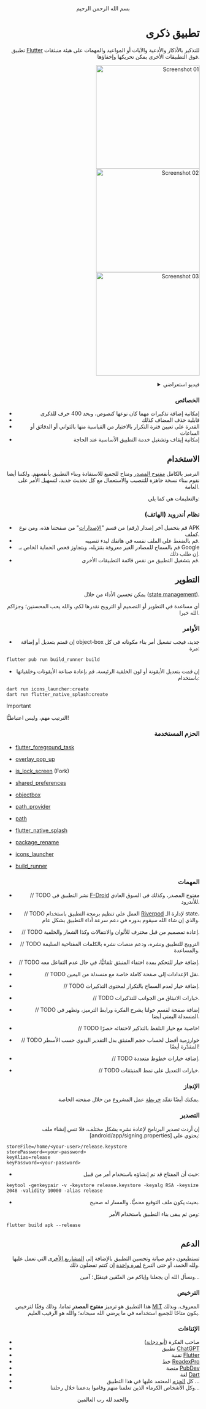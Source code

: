 <div align="center">
    بسم الله الرحمن الرحيم
</div>

<div align="right">

# تطبيق ذكرى

تطبيق [Flutter](https://flutter.dev) للتذكير بالأذكار والأدعية والآيات أو المواعيد والمهمات على هيئة منبثقات فوق التطبيقات الأخرى يمكن تحريكها وإخفاؤها.

<img
    src="./.github/images/screenshot-01.jpg"
    alt="Screenshot 01"
    width="270"
/>
<img
    src="./.github/images/screenshot-02.jpg"
    alt="Screenshot 02"
    width="270"
/>
<img
    src="./.github/images/screenshot-03.jpg"
    alt="Screenshot 03"
    width="270"
/>

<details>
    <summary>فيديو استعراضي</summary>
    <video
        controls
        src="https://github.com/user-attachments/assets/80e25734-db4c-450a-aaaa-969c74b71661"
    ></video>
</details>

### الخصائص

- إمكانية إضافة تذكيرات مهما كان نوعها كنصوص، وبحد 400 حرف للذكرى
- قابلية حذف المضاف كذلك
- القدرة على تعيين فترة التكرار بالاختيار من القياسية منها بالثواني أو الدقائق أو الساعات
- إمكانية إيقاف وتشغيل خدمة التطبيق الأساسية عند الحاجة


## الاستخدام

الترميز بالكامل [مفتوح المصدر](#الترخيص) ومتاح للجميع للاستفادة وبناء التطبيق بأنفسهم. ولكننا أيضا نقوم ببناء نسخة جاهزة للتنصيب والاستعمال مع كل تحديث جديد، لتسهيل الأمر على العامة.

والتعليمات هي كما يلي:

### نظام أندرويد (الهاتف)

- قم بتحميل آخر إصدار (رقم) من قسم "[الإصدارات](https://github.com/VPremiss/thikra_app/releases)" من صفحتنا هذه، ومن نوع APK كملف.
- قم بالضغط على الملف نفسه في هاتفك لبدء تنصيبه.
- قم بالسماح للمصادر الغير معروفة بتنزيله، وبتجاوز فحص الحماية الخاص بـ Google إن طلب ذلك.
- قم بتشغيل التطبيق من نفس قائمة التطبيقات الأخرى.


## التطوير

يمكن تحسين الأداء من خلال ([state management](https://riverpod.dev/)).

أي مساعدة في التطوير أو التصميم أو الترويج نقدرها لكم، والله يحب المحسنين؛ وجزاكم الله خيرا.

### الأوامر

- إن قمتم بتعديل أو إضافة object-box جديد، فيجب تشغيل أمر بناء مكوناته في كل مرة:

</div>
<div align="left">

  ```bash
  flutter pub run build_runner build
  ```

</div>
<div align="right">

- إن قمت بتعديل الأيقونة أو لون الخلفية الرئيسة، قم بإعادة صناعة الأيقونات وخلفياتها باستخدام:

</div>
<div align="left">

  ```
  dart run icons_launcher:create
  dart run flutter_native_splash:create
  ```

> [!IMPORTANT]
> الترتيب مهم، وليس اعتباطيًّا!

</div>
<div align="right">

### الحزم المستخدمة

</div>
<div align="left">

- [flutter_foreground_task](https://pub.dev/packages/flutter_foreground_task)
- [overlay_pop_up](https://pub.dev/packages/overlay_pop_up)
- [is_lock_screen](https://github.com/GoodM4ven/flutter_is_lock_screen) (Fork)
- [shared_preferences](https://pub.dev/packages/shared_preferences)
- [objectbox](https://pub.dev/packages/objectbox)
- [path_provider](https://pub.dev/packages/path_provider)
- [path](https://pub.dev/packages/path)
- [flutter_native_splash](https://pub.dev/packages/flutter_native_splash)

- [package_rename](https://pub.dev/packages/package_rename)
- [icons_launcher](https://pub.dev/packages/icons_launcher)
- [build_runner](https://pub.dev/packages/build_runner)

</div>
<div align="right">

### المهمات

- // TODO نشر التطبيق في [F-Droid](https://f-droid.org) مفتوح المصدر، وكذلك في السوق العادي للأندرود.
- // TODO العمل على تنظيم برمجة التطبيق باستخدام [Riverpod](https://riverpod.dev) لإدارة الـ state، والذي إن شاء الله سيقوم بدوره في دعم سرعة أداء التطبيق بشكل عام.
- // TODO إعادة تمصميم من قبل محترف للألوان والانتقالات وكذا الشعار والخلفية.
- // TODO الترويج للتطبيق ونشره، ودعم منصات نشره بالكلمات المفتاحية السليمة والمساعدة.

- // TODO إضافة خيار للتحكم بمدة اختفاء المنبثق تلقائيًّا، في حال عدم التفاعل معه.
- // TODO نقل الإعدادات إلى صفحة كاملة خاصة مع منسدلة من اليمين.
- // TODO إضافة خيار لعدم السماح بالتكرار لمحتوى التذكيرات.
- // TODO خيارات الانبثاق من الجوانب للتذكيرات.
- // TODO إضافة صفحة لقسم حولنا يشرح الفكرة ورابط الترميز، وتظهر في المنسدلة اليمنى أيضا.
- // TODO خاصية مع خيار التلفظ بالتذكير لاختفائه حصرًا!
- // TODO خوارزمية أفضل لحساب حجم المنبثق بدل التقدير اليدوي حسب الأسطر المقدّرة أيضًا!
- // TODO إضافة خيارات خطوط متعددة.
- // TODO خيارات التعديل على نمط المنبثقات.

### الإنجاز

يمكنك أيضًا تفقّد [خريطة](](https://github.com/users/VPremiss/projects/12/)) عمل المشروع من خلال صفحته الخاصة.

### التصدير

إن أردت تصدير البرنامج لإعادة نشره بشكل مختلف، فلا تنس إنشاء ملف [android/app/signing.properties] يحتوي على:

</div>
<div align="left">

```
storeFile=/home/<your-user>/release.keystore
storePassword=<your-password>
keyAlias=release
keyPassword=<your-password>
```

</div>
<div align="right">

- حيث أن المفتاح قد تم إنشاؤه باستخدام أمر من قبيل:

</div>
<div align="left">

```
keytool -genkeypair -v -keystore release.keystore -keyalg RSA -keysize 2048 -validity 10000 -alias release
```

</div>
<div align="right">

- بحيث يكون ملف التوقيع محميًّا، والمسار له صحيح.

ومن ثم يبقى بناء التطبيق باستخدام الأمر:

</div>
<div align="left">

```
flutter build apk --release
```

</div>
<div align="right">


## الدعم

تستطيعون دعم صيانة وتحسين التطبيق بالإضافة إلى [المشاريع الأخرى](https://github.com/sponsors/VPremiss) التي نعمل عليها ولله الحمد، أو حتى التبرع [لمرة واحدة](https://github.com/sponsors/VPremiss?frequency=one-time&sponsor=VPremiss) إن كنتم تفضلون ذلك.

ونسأل الله أن يجعلنا وإياكم من المتّقين فيتقبّل؛ آمين...

### الترخيص

هذا التطبيق هو ترميز **مفتوح المصدر** تماما، وذلك وفقًا لترخيص [MIT](LICENSE.md) المعروف. وبذلك يكون متاحًا للجميع استخدامه في ما يرضي الله سبحانه؛ والله هو الرقيب العليم.

### الإثناءات

- صاحب الفكرة ([أبو دجانة](https://t.me/qsinlee))
- تطبيق [ChatGPT](https://chat.openai.com)
- تقنية [Flutter](https://flutter.dev)
- خط [ReadexPro](https://fonts.google.com/specimen/Readex+Pro?preview.text=%D9%84%D8%A7%20%D8%A5%D9%84%D9%87%20%D8%A5%D9%84%D8%A7%20%D8%A7%D9%84%D9%84%D9%87)
- منصة [PubDev](https://pub.dev/)
- لغة [Dart](https://dart.dev/)
- كل [الحزم](./pubspec.yaml) المعتمد عليها في هذا التطبيق ...
- وكل الأشخاص الكرماء الذين تعلمنا منهم وقاموا بدعمنا خلال رحلتنا...

</div>

<div align="center">
    والحمد لله رب العالمين
</div>
